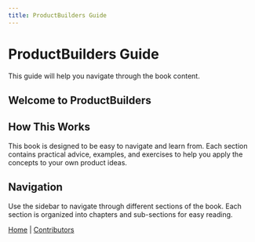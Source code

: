 ```yaml
---
title: ProductBuilders Guide
---
```


<script setup>
import StaticContent from '../.vitepress/theme/components/StaticContent.vue'

// Define the content as a variable to avoid Vue template parsing issues
const welcomeContent = `
# Welcome to ProductBuilders

ProductBuilders is an open-source book designed to help non-technical founders build digital products using AI tools.

## Key Topics

- **Problem Identification**: Learn how to identify valuable problems to solve
- **User Research**: Techniques for understanding your target users
- **No-code Solutions**: Build without writing code
- **AI-assisted Development**: Leverage AI tools to accelerate your product development
- **Launch Strategies**: Get your product to market effectively
- **Iterative Development**: Improve based on user feedback

## Book Structure

The book is organized into sections covering the entire product development lifecycle, from idea to launch and beyond.
`
</script>

# ProductBuilders Guide

This guide will help you navigate through the book content.

## Welcome to ProductBuilders

<StaticContent :content="welcomeContent" />

## How This Works

This book is designed to be easy to navigate and learn from. Each section contains practical advice, examples, and exercises to help you apply the concepts to your own product ideas.

## Navigation

Use the sidebar to navigate through different sections of the book. Each section is organized into chapters and sub-sections for easy reading.

[Home](/) | [Contributors](/contributors) 